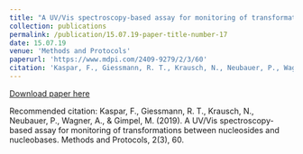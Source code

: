 ```yaml
---
title: "A UV/Vis spectroscopy-based assay for monitoring of transformations between nucleosides and nucleobases"
collection: publications
permalink: /publication/15.07.19-paper-title-number-17
date: 15.07.19
venue: 'Methods and Protocols'
paperurl: 'https://www.mdpi.com/2409-9279/2/3/60'
citation: 'Kaspar, F., Giessmann, R. T., Krausch, N., Neubauer, P., Wagner, A., & Gimpel, M. (2019). A UV/Vis spectroscopy-based assay for monitoring of transformations between nucleosides and nucleobases. Methods and Protocols, 2(3), 60.'
---
```

[Download paper here](https://www.mdpi.com/2409-9279/2/3/60)

Recommended citation: Kaspar, F., Giessmann, R. T., Krausch, N., Neubauer, P., Wagner, A., & Gimpel, M. (2019). A UV/Vis spectroscopy-based assay for monitoring of transformations between nucleosides and nucleobases. Methods and Protocols, 2(3), 60.